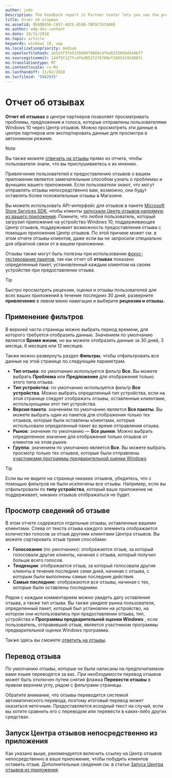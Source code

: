 ```yaml
---
author: jnHs
Description: The Feedback report in Partner Center lets you see the problems, suggestions, and upvotes that your Windows 10 customers have submitted through Feedback Hub.
title: Отчет об отзывах
ms.assetid: 9EA8B456-CA57-40CE-A55B-7BFDC55CA8A8
ms.author: wdg-dev-content
ms.date: 10/31/2018
ms.topic: article
keywords: windows 10, uwp
ms.localizationpriority: medium
ms.openlocfilehash: ab5e5f3fe533568079869c4fbd62530504544bf7
ms.sourcegitcommit: 144f5f127fc4fbd852f2f6780ef26054192d68fc
ms.translationtype: MT
ms.contentlocale: ru-RU
ms.lasthandoff: 11/02/2018
ms.locfileid: "5982935"
---
```

# <a name="feedback-report"></a>Отчет об отзывах

**Отчет об отзывах** в центре партнеров позволяет просматривать проблемы, предложения и голоса, которые отправлены пользователями Windows 10 через Центр отзывов. Можно просмотреть эти данные в центре партнеров или экспортировать данные для просмотра в автономном режиме.

> [!NOTE]
> Вы также можете [отвечать на отзывы](respond-to-customer-feedback.md) прямо из отчета, чтобы пользователи знали, что вы прислушиваетесь к их мнению.

Привлечение пользователей к предоставлению отзывов о вашем приложении является замечательным способом узнать о проблемах и функциях вашего приложения. Если пользователи знают, что могут отправлять отзывы непосредственно вам, возможно, они будут оставлять более положительные отзывы в Магазине.

Вы можете использовать API-интерфейс для отзывов в пакете [Microsoft Store Services SDK](http://aka.ms/store-em-sdk), чтобы клиенты [запускали Центр отзывов напрямую из вашего приложения](../monetize/launch-feedback-hub-from-your-app.md). Помните, что любой пользователь, который загрузил приложение на устройство Windows 10, поддерживающее Центр отзывов, поддерживает возможность предоставления отзыва с помощью приложения Центр отзывов. По этой причине может см. в этом отчете отзывы клиентов, даже если вы не запросили специально для обратной связи от в вашем приложении.

Отзывы также могут быть полезны при использовании [фокус-тестирование пакетов](package-flights.md), так как отчет об **отзывах** показано определенный пакет, установленный каждым клиентом на своем устройстве при предоставлении отзыва.

> [!TIP]
> Быстро просмотреть рецензии, оценки и отзывы пользователей для всех ваших приложений в течение последних 30 дней, разверните **привлечение** в левом меню навигации и выберите **рецензии и отзывы.** 


## <a name="apply-filters"></a>Применение фильтров

В верхней части страницы можно выбрать период времени, для которого требуется отобразить данные. Значением по умолчанию является **Время жизни**, но вы можете отобразить данные за 30 дней, 3 месяца, 6 месяцев или 12 месяцев.

Также можно развернуть раздел **Фильтры**, чтобы отфильтровать все данные на этой странице по следующим параметрам.

- **Тип отзыва**: по умолчанию используется фильтр **Все**. Вы можете выбрать **Проблема** или **Предложение** для отображения только этого типа отзыва.
- **Тип устройства**: по умолчанию используется фильтр **Все устройства**. Можно выбрать определенный тип устройства, если на этой странице следует отображать отзывы, оставленные клиентами, использующими этот тип устройства.
- **Версия пакета**: значением по умолчанию является **Все пакеты**. Вы можете выбрать один из пакетов для отображения только тех отзывов, которые были оставлены клиентами, которые использовали определенный пакет во время отправления отзыва.
- **Рынок**: значение по умолчанию — **Все рынки**. Можно выбрать определенное значение для отображения только отзывов от клиентов на этом рынке.
- **Группа**: значением по умолчанию является **Все**. Вы можете выбрать просмотр только тех отзывов, которые были отправлены [участниками программы предварительной оценки Windows](http://insider.windows.com).

> [!TIP]
> Если вы не видите на странице никаких отзывов, убедитесь, что с помощью фильтров не были исключены все отзывы. Например, если вы отфильтровали по **типу устройства**, который ваше приложение не поддерживает, никаких отзывов отображаться не будет.


## <a name="viewing-feedback-details"></a>Просмотр сведений об отзыве

В этом отчете содержатся отдельные отзывы, оставленные вашими клиентами. Слева от текста отзыва каждого элемента отображается количество голосов за отзыв другими клиентами Центра отзывов. Вы можете сортировать отзыв тремя способами:

- **Голосование** (по умолчанию): отображается отзыв, за который голосовали другие клиенты, начиная с отзыва, который получил больше всего голосов.
- **Тенденции**: отображается отзыв, за который голосовали другие клиенты в течение последних семи дней, начиная с отзыва, с которым были выполнены самые последние действия.
- **Самые последние**: отображаются все отзывы, начиная с тех, которые были оставлены последними.

Рядом с каждым комментарием можно увидеть дату оставления отзыва, а также тип отзыва. Вы также увидите рынка пользователя, определенный пакет, который был установлен на устройство, на котором они использовались при предоставлении отзыва, тип, устройства и **Программы предварительной оценки Windows** , если пользователь, отправивший отзыв, является участником программы предварительной оценки Windows программа.

Также здесь вы сможете [ответить на отзывы](respond-to-customer-feedback.md).


## <a name="translating-feedback"></a>Перевод отзыва

По умолчанию отзывы, которые не были написаны на предпочитаемом вами языке переводятся за вас. При необходимости перевод отзывов может быть отключен путем снятия флажка **Перевести отзывы** в правом верхнем углу, рядом с фильтрами страницы.

Обратите внимание, что отзывы переводятся системой автоматического перевода, поэтому итоговый перевод может оказаться неточным. Предоставляется исходный текст на случай, если вы хотите сравнить его с переводом или перевести в каких-либо других средствах.


## <a name="launching-feedback-hub-directly-from-your-app"></a>Запуск Центра отзывов непосредственно из приложения

Как указано выше, рекомендуется включить ссылку на Центр отзывов непосредственно в ваше приложение, чтобы побудить клиентов оставить отзыв. Дополнительные сведения см. в статье [Запуск Центра отзывов из приложения](../monetize/launch-feedback-hub-from-your-app.md).
